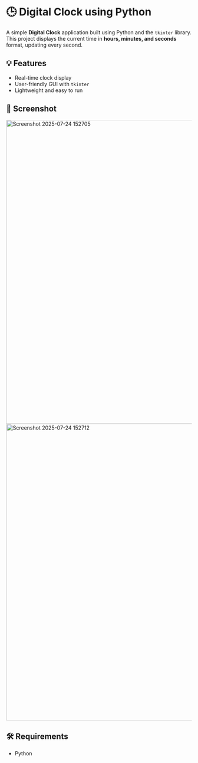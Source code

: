 # 🕒 Digital Clock using Python
A simple **Digital Clock** application built using Python and the `tkinter` library. 
This project displays the current time in **hours, minutes, and seconds** format, updating every second.

## 💡 Features
- Real-time clock display
- User-friendly GUI with `tkinter`
- Lightweight and easy to run

## 📸 Screenshot
<img width="1542" height="824" alt="Screenshot 2025-07-24 152705" src="https://github.com/user-attachments/assets/60e0a213-953a-4d6b-8c8b-2cf17ba8d139" />
<img width="1287" height="804" alt="Screenshot 2025-07-24 152712" src="https://github.com/user-attachments/assets/4cdfd224-7ba6-4423-8d89-d513dde469db" />

## 🛠️ Requirements
- Python
